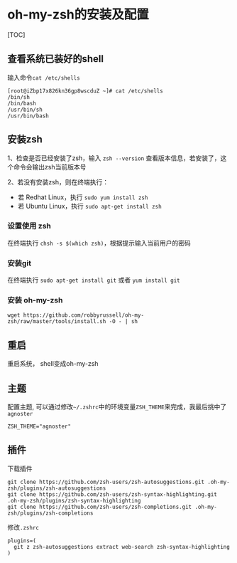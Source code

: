 # oh-my-zsh的安装及配置



[TOC]

## 查看系统已装好的shell

输入命令`cat /etc/shells`

```
[root@iZbp17x826kn36gp8wscduZ ~]# cat /etc/shells
/bin/sh
/bin/bash
/usr/bin/sh
/usr/bin/bash
```

## 安装zsh

1、检查是否已经安装了zsh，输入 `zsh --version` 查看版本信息，若安装了，这个命令会输出zsh当前版本号

2、若没有安装zsh，则在终端执行：

- 若 Redhat Linux，执行 `sudo yum install zsh`
- 若 Ubuntu Linux，执行 `sudo apt-get install zsh`

### 设置使用 zsh

在终端执行 `chsh -s $(which zsh)`，根据提示输入当前用户的密码

### 安装git

在终端执行 `sudo apt-get install git` 或者 `yum install git`

### 安装 oh-my-zsh

```
wget https://github.com/robbyrussell/oh-my-zsh/raw/master/tools/install.sh -O - | sh
```

## 重启

重启系统， shell变成oh-my-zsh

## 主题

配置主题, 可以通过修改`~/.zshrc`中的环境变量`ZSH_THEME`来完成，我最后挑中了`agnoster`

```
ZSH_THEME="agnoster"
```

## 插件

下载插件

```
git clone https://github.com/zsh-users/zsh-autosuggestions.git .oh-my-zsh/plugins/zsh-autosuggestions
git clone https://github.com/zsh-users/zsh-syntax-highlighting.git .oh-my-zsh/plugins/zsh-syntax-highlighting
git clone https://github.com/zsh-users/zsh-completions.git .oh-my-zsh/plugins/zsh-completions
```

修改`.zshrc`

```
plugins=(
  git z zsh-autosuggestions extract web-search zsh-syntax-highlighting 
)
```



